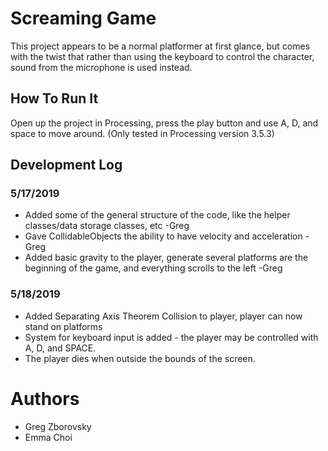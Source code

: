 # Screaming Game
  This project appears to be a normal platformer at first glance, but comes with the twist that rather than using the keyboard to control the character, sound from the microphone is used instead.
  
## How To Run It
  Open up the project in Processing, press the play button and use A, D, and space to move around.
  (Only tested in Processing version 3.5.3)
  
## Development Log
### 5/17/2019
  * Added some of the general structure of the code, like the helper classes/data storage classes, etc  -Greg
  * Gave CollidableObjects the ability to have velocity and acceleration  -Greg
  * Added basic gravity to the player, generate several platforms are the beginning of the game, and everything scrolls to the left   -Greg
  
### 5/18/2019
  * Added Separating Axis Theorem Collision to player, player can now stand on platforms
  * System for keyboard input is added - the player may be controlled with A, D, and SPACE.
  * The player dies when outside the bounds of the screen.
  
# Authors
  * Greg Zborovsky
  * Emma Choi

